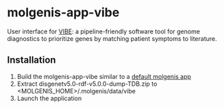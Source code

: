 # molgenis-app-vibe
User interface for [VIBE](https://github.com/molgenis/vibe): a pipeline-friendly software tool for
genome diagnostics to prioritize genes by matching patient symptoms to literature.

## Installation
1. Build the molgenis-app-vibe similar to a [default molgenis app](https://molgenis.gitbooks.io/molgenis/content/install_molgenis/guide-local-compile.html)
2. Extract disgenetv5.0-rdf-v5.0.0-dump-TDB.zip to <MOLGENIS_HOME>/.molgenis/data/vibe
3. Launch the application
